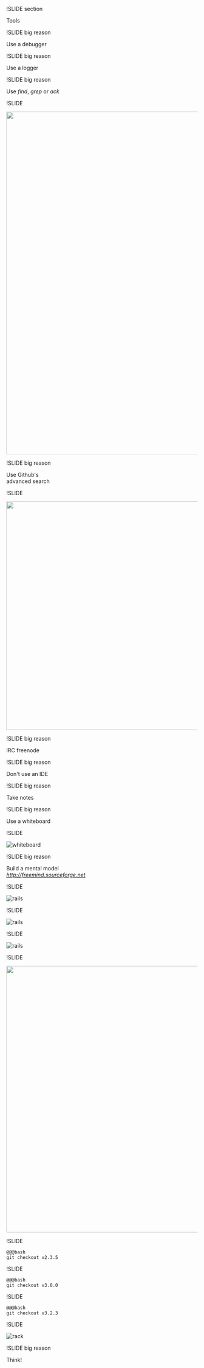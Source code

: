 !SLIDE section

Tools

!SLIDE big reason

Use a debugger

!SLIDE big reason

Use a logger

!SLIDE big reason

Use *find*, *grep* or *ack*

!SLIDE 

<img src="../images/middleware.png" width="900px" />

!SLIDE big reason

Use Github's  
advanced search

!SLIDE

<img src="../images/github_advanced_search.png" width="600px" />

!SLIDE big reason

IRC freenode

!SLIDE big reason

Don't use an IDE

!SLIDE big reason

Take notes

!SLIDE big reason

Use a whiteboard

!SLIDE

![whiteboard](../images/sheldon_whiteboard.jpg)

!SLIDE big reason

Build a mental model  
*<span class='tiny'>http://freemind.sourceforge.net</span>*

!SLIDE

![rails](../images/mind_rails_01.png)

!SLIDE

![rails](../images/mind_rails_02.png)

!SLIDE

![rails](../images/mind_rails_03.png)

!SLIDE

<img src="../images/mind_rails_04.png" width="700px" />

!SLIDE

	@@@bash
	git checkout v2.3.5

!SLIDE

	@@@bash
	git checkout v3.0.0

!SLIDE

	@@@bash
	git checkout v3.2.3
	
!SLIDE

![rack](../images/mind_rack_01.png)

!SLIDE big reason

Think!